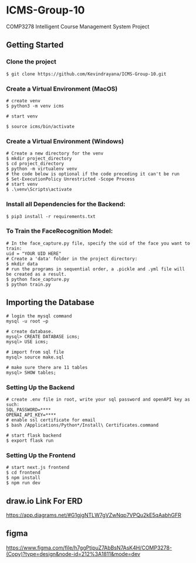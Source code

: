 # ICMS-Group-10

COMP3278 Intelligent Course Management System Project

## Getting Started
### Clone the project
```
$ git clone https://github.com/Kevindrayana/ICMS-Group-10.git
```
### Create a Virtual Environment (MacOS)
```
# create venv
$ python3 -m venv icms

# start venv

$ source icms/bin/activate
```
### Create a Virtual Environment (Windows)
```
# Create a new directory for the venv
$ mkdir project_directory
$ cd project_directory
$ python -m virtualenv venv
# the code below is optional if the code preceding it can't be run
$ Set-ExecutionPolicy Unrestricted -Scope Process
# start venv
$ .\venv\Scripts\activate
```
### Install all Dependencies for the Backend:
```
$ pip3 install -r requirements.txt
```
### To Train the FaceRecognition Model:
```
# In the face_capture.py file, specify the uid of the face you want to train:
uid = "YOUR UID HERE"
# Create a 'data' folder in the project directory:
$ mkdir data
# run the programs in sequential order, a .pickle and .yml file will be created as a result.
$ python face_capture.py
$ python train.py
```
## Importing the Database
```
# login the mysql command
mysql -u root –p

# create database.
mysql> CREATE DATABASE icms;
mysql> USE icms;

# import from sql file
mysql> source make.sql

# make sure there are 11 tables
mysql> SHOW tables;
```
### Setting Up the Backend
```
# create .env file in root, write your sql password and openAPI key as such:
SQL_PASSWORD=****
OPENAI_API_KEY=****
# enable ssl certificate for email
$ bash /Applications/Python*/Install\ Certificates.command

# start flask backend
$ export flask run
```

### Setting Up the Frontend
```
# start next.js frontend
$ cd frontend
$ npm install
$ npm run dev
```

## draw.io Link For ERD

https://app.diagrams.net/#G1gjgNTLW7gVZwNqp7VPQu2kE5qAabhGFR

## figma

https://www.figma.com/file/h7ggPtipuZ7AbBsN7AsK4H/COMP3278-(Copy)?type=design&node-id=212%3A1811&mode=dev
